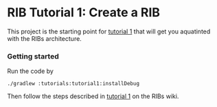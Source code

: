 # RIB Tutorial 1: Create a RIB

This project is the starting point for [tutorial 1](https://github.com/uber/RIBs/wiki/Android-Tutorial-1) that will get you aquatinted with the RIBs architecture.


### Getting started
Run the code by

```
./gradlew :tutorials:tutorial1:installDebug
```

Then follow the steps described in [tutorial 1](https://github.com/uber/RIBs/wiki/Android-Tutorial-1) on the RIBs wiki.
